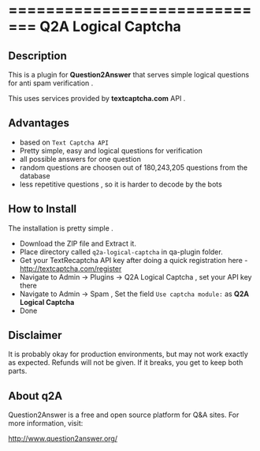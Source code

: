 =============================
Q2A Logical Captcha
=============================

Description
-----------
This is a plugin for **Question2Answer** that serves simple logical questions for anti spam verification . 

This uses services provided by **textcaptcha.com** API . 

Advantages 
-----------
- based on `Text Captcha API` 
- Pretty simple, easy and logical questions for verification
- all possible answers for one question 
- random questions are choosen out of 180,243,205 questions from the database 
- less repetitive questions , so it is harder to decode by the bots 

How to Install
-----------
The installation is pretty simple . 
- Download the ZIP file and Extract it.
- Place directory called `q2a-logical-captcha` in qa-plugin folder.
- Get your TextRecaptcha API key after doing a quick registration here - http://textcaptcha.com/register
- Navigate to Admin -> Plugins -> Q2A Logical Captcha , set your API key there 
- Navigate to Admin -> Spam , Set the field `Use captcha module:` as **Q2A Logical Captcha**
- Done


Disclaimer
----------
It is probably okay for production environments, but may not work exactly as expected.  Refunds will not be given.  If it breaks, you get to keep both parts.

About q2A
---------
Question2Answer is a free and open source platform for Q&A sites. For more information, visit:

http://www.question2answer.org/

